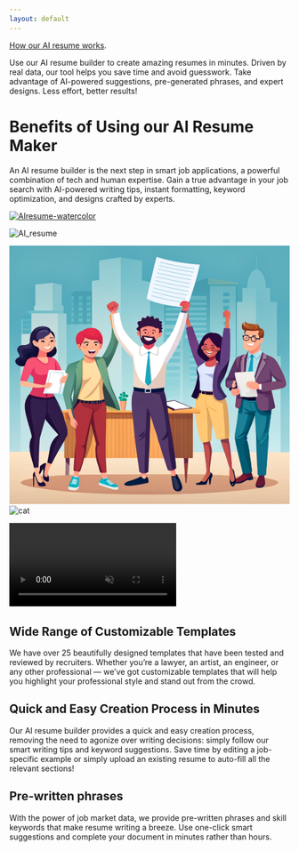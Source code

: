 ```yaml
---
layout: default
---
```



[How our AI resume works](./another-page.html).

Use our AI resume builder to create amazing resumes in minutes. Driven by real data, our tool helps you save time and avoid guesswork. Take advantage of AI-powered suggestions, pre-generated phrases, and expert designs. Less effort, better results!

# Benefits of Using our AI Resume Maker

An AI resume builder is the next step in smart job applications, a powerful combination of tech and human expertise. Gain a true advantage in your job search with AI-powered writing tips, instant formatting, keyword optimization, and designs crafted by experts.


<a href="https://imgbb.com/"><img src="https://i.ibb.co/tpSG4xd/AIresume-watercolor.png" alt="AIresume-watercolor" border="0" /></a>

![AI_resume](/AIAIAI/assets/images/AIresume_cartoon.png)


![AI_resume](/../assets/images/AIresume_cartoon.png)
![cat](/docs/assets/images/blacktocat.png)


<!DOCTYPE html>
<html lang="en">
<head>
    <meta charset="UTF-8">
    <meta name="viewport" content="width=device-width, initial-scale=1.0">
    <title>Auto-Play Video</title>
    <link rel="stylesheet" href="style.css"> <!-- If you have external CSS -->
</head>
<body>

<video autoplay muted loop id="myVideo">
    <source src="/docs/assets/Genvideoresume.mp4" type="video/mp4">
    Your browser does not support HTML5 video.
</video>

</body>
</html>




## Wide Range of Customizable Templates
We have over 25 beautifully designed templates that have been tested and reviewed by recruiters. Whether you’re a lawyer, an artist, an engineer, or any other professional — we’ve got customizable templates that will help you highlight your professional style and stand out from the crowd.
<br>

## Quick and Easy Creation Process in Minutes
Our AI resume builder provides a quick and easy creation process, removing the need to agonize over writing decisions: simply follow our smart writing tips and keyword suggestions. Save time by editing a job-specific example or simply upload an existing resume to auto-fill all the relevant sections!
<br>

## Pre-written phrases
With the power of job market data, we provide pre-written phrases and skill keywords that make resume writing a breeze. Use one-click smart suggestions and complete your document in minutes rather than hours.
